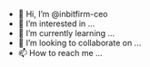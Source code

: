 - 👋 Hi, I’m @inbitfirm-ceo
- 👀 I’m interested in ...
- 🌱 I’m currently learning ...
- 💞️ I’m looking to collaborate on ...
- 📫 How to reach me ...

<!---
inbitfirm-ceo/inbitfirm-ceo is a ✨ special ✨ repository because its `README.md` (this file) appears on your GitHub profile.
You can click the Preview link to take a look at your changes.
--->

